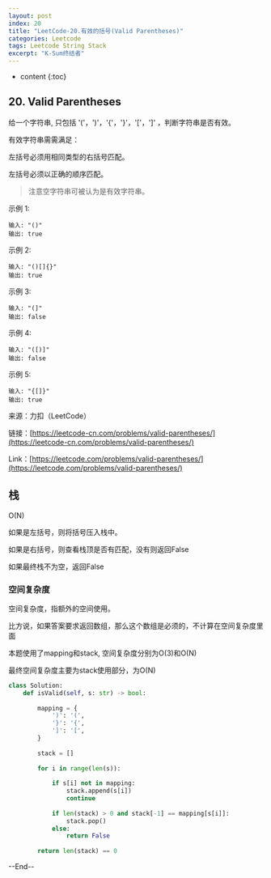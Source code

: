 ```yaml
---
layout: post
index: 20
title: "LeetCode-20.有效的括号(Valid Parentheses)"
categories: Leetcode
tags: Leetcode String Stack
excerpt: "K-Sum终结者"
---
```


* content
{:toc}
## 20. Valid Parentheses

给一个字符串, 只包括 '('，')'，'{'，'}'，'['，']' ，判断字符串是否有效。

有效字符串需需满足：

左括号必须用相同类型的右括号匹配。

左括号必须以正确的顺序匹配。

> 注意空字符串可被认为是有效字符串。

示例 1:

```
输入: "()"
输出: true
```

示例 2:

```
输入: "()[]{}"
输出: true
```

示例 3:

```
输入: "(]"
输出: false
```

示例 4:

```
输入: "([)]"
输出: false
```

示例 5:

```
输入: "{[]}"
输出: true
```

来源：力扣（LeetCode）

链接：[https://leetcode-cn.com/problems/valid-parentheses/](https://leetcode-cn.com/problems/valid-parentheses/)

Link：[https://leetcode.com/problems/valid-parentheses/](https://leetcode.com/problems/valid-parentheses/)

## 栈

O(N)

如果是左括号，则将括号压入栈中。

如果是右括号，则查看栈顶是否有匹配，没有则返回False

如果最终栈不为空，返回False

### 空间复杂度

空间复杂度，指额外的空间使用。

比方说，如果答案要求返回数组，那么这个数组是必须的，不计算在空间复杂度里面

本题使用了mapping和stack, 空间复杂度分别为O(3)和O(N)

最终空间复杂度主要为stack使用部分，为O(N)

```python
class Solution:
    def isValid(self, s: str) -> bool:
        
        mapping = {
            ')': '(',
            '}': '{',
            ']': '[',
        }
        
        stack = []
        
        for i in range(len(s)):
            
            if s[i] not in mapping:
                stack.append(s[i])
                continue
                
            if len(stack) > 0 and stack[-1] == mapping[s[i]]:
                stack.pop()
            else:
                return False
        
        return len(stack) == 0
```

--End--



